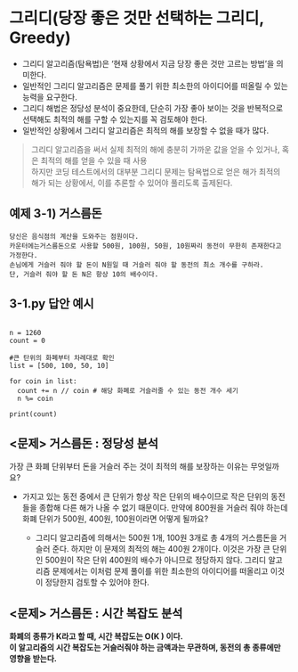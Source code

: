 # 그리디(당장 좋은 것만 선택하는 그리디, Greedy)

* 그리디 알고리즘(탐욕법)은 ‘현재 상황에서 지금 당장 좋은 것만 고르는 방법’을 의미한다.
* 일반적인 그리디 알고리즘은 문제를 풀기 위한 최소한의 아이디어를 떠올릴 수 있는 능력을 요구한다.
* 그리디 해법은 정당성 분석이 중요한데, 단순히 가장 좋아 보이는 것을 반복적으로 선택해도 최적의 해를 구할 수 있는지를 꼭 검토해야 한다.
* 일반적인 상황에서 그리디 알고리즘은 최적의 해를 보장할 수 없을 때가 많다.   
> 그리디 알고리즘을 써서 실제 최적의 해에 충분히 가까운 값을 얻을 수 있거나, 혹은 최적의 해를 얻을 수 있을 때 사용   
> 하지만 코딩 테스트에서의 대부분 그리디 문제는 탐욕법으로 얻은 해가 최적의 해가 되는 상황에서, 이를 추론할 수 있어야 풀리도록 출제된다.
     
      
      
## 예제 3-1) 거스름돈
<pre><code>당신은 음식점의 계산을 도와주는 점원이다. 
카운터에는거스름돈으로 사용할 500원, 100원, 50원, 10원짜리 동전이 무한히 존재한다고 가정한다.   
손님에게 거슬러 줘야 할 돈이 N원일 때 거슬러 줘야 할 동전의 최소 개수를 구하라.
단, 거슬러 줘야 할 돈 N은 항상 10의 배수이다.</code></pre>
   
   
## 3-1.py 답안 예시
<pre><code>
n = 1260
count = 0

#큰 탄위의 화폐부터 차례대로 확인
list = [500, 100, 50, 10]

for coin in list:
  count += n // coin # 해당 화폐로 거슬러줄 수 있는 동전 개수 세기
  n %= coin
  
print(count)
</code></pre>
## <문제> 거스름돈 : 정당성 분석
가장 큰 화폐 단위부터 돈을 거슬러 주는 것이 최적의 해를 보장하는 이유는 무엇일까요?
 - 가지고 있는 동전 중에서 큰 단위가 항상 작은 단위의 배수이므로 작은 단위의 동전들을 종합해 다른 해가 나올 수 없기 때문이다.
만약에 800원을 거슬러 줘야 하는데 화폐 단위가 500원, 400원, 100원이라면 어떻게 될까요?   
   
   -  그리디 알고리즘에 의해서는 500원 1개, 100원 3개로 총 4개의 거스름돈을 거슬러 준다. 하지만 이 문제의 최적의 해는 400원 2개이다. 이것은 가장 큰 단위인 500원이 작은 단위 400원의 배수가 아니므로 정당하지 않다.
그리디 알고리즘 문제에서는 이처럼 문제 풀이를 위한 최소한의 아이디어를 떠올리고 이것이 정당한지 검토할 수 있어야 한다.
   
## <문제> 거스름돈 : 시간 복잡도 분석
**화폐의 종류가 K라고 할 때, 시간 복잡도는 O(K ) 이다.   
이 알고리즘의 시간 복잡도는 거슬러줘야 하는 금액과는 무관하며, 동전의 총 종류에만 영향을 받는다.**

